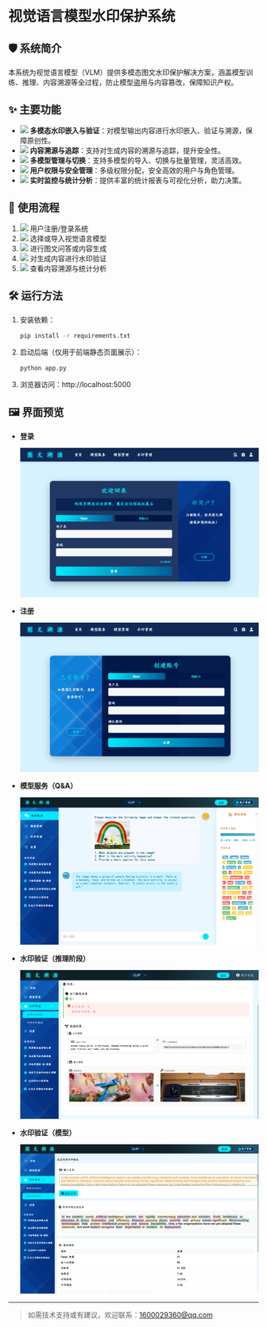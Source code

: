 # 视觉语言模型水印保护系统

## 🛡️ 系统简介

本系统为视觉语言模型（VLM）提供多模态图文水印保护解决方案，涵盖模型训练、推理、内容溯源等全过程，防止模型盗用与内容篡改，保障知识产权。

## ✨ 主要功能

- <img src="https://cdn.jsdelivr.net/npm/@fortawesome/fontawesome-free/svgs/solid/lock.svg" width="18"/> **多模态水印嵌入与验证**：对模型输出内容进行水印嵌入、验证与溯源，保障原创性。
- <img src="https://cdn.jsdelivr.net/npm/@fortawesome/fontawesome-free/svgs/solid/search.svg" width="18"/> **内容溯源与追踪**：支持对生成内容的溯源与追踪，提升安全性。
- <img src="https://cdn.jsdelivr.net/npm/@fortawesome/fontawesome-free/svgs/solid/cogs.svg" width="18"/> **多模型管理与切换**：支持多模型的导入、切换与批量管理，灵活高效。
- <img src="https://cdn.jsdelivr.net/npm/@fortawesome/fontawesome-free/svgs/solid/user-shield.svg" width="18"/> **用户权限与安全管理**：多级权限分配，安全高效的用户与角色管理。
- <img src="https://cdn.jsdelivr.net/npm/@fortawesome/fontawesome-free/svgs/solid/chart-line.svg" width="18"/> **实时监控与统计分析**：提供丰富的统计报表与可视化分析，助力决策。

## 🚀 使用流程

1. <img src="https://cdn.jsdelivr.net/npm/@fortawesome/fontawesome-free/svgs/solid/sign-in-alt.svg" width="16"/> 用户注册/登录系统
2. <img src="https://cdn.jsdelivr.net/npm/@fortawesome/fontawesome-free/svgs/solid/cube.svg" width="16"/> 选择或导入视觉语言模型
3. <img src="https://cdn.jsdelivr.net/npm/@fortawesome/fontawesome-free/svgs/solid/image.svg" width="16"/> 进行图文问答或内容生成
4. <img src="https://cdn.jsdelivr.net/npm/@fortawesome/fontawesome-free/svgs/solid/stamp.svg" width="16"/> 对生成内容进行水印验证
5. <img src="https://cdn.jsdelivr.net/npm/@fortawesome/fontawesome-free/svgs/solid/search.svg" width="16"/> 查看内容溯源与统计分析

## 🛠️ 运行方法

1. 安装依赖：
   ```bash
   pip install -r requirements.txt
   ```
2. 启动后端（仅用于前端静态页面展示）：
   ```bash
   python app.py
   ```
3. 浏览器访问：http://localhost:5000

## 🖼️ 界面预览

- <b>登录</b>

  ![登录](image/图文溯源_登录.png)

- <b>注册</b>

  ![注册](image/图文溯源_注册.png)

- <b>模型服务（Q&A）</b>

  ![模型服务](image/图文溯源_模型服务.png)

- <b>水印验证（推理阶段）</b>

  ![推理水印](image/图文溯源_模型保护.png)

- <b>水印验证（模型）</b>

  ![模型水印](image/图文溯源_内容保护.png)

---

> 如需技术支持或有建议，欢迎联系：1600029360@qq.com
